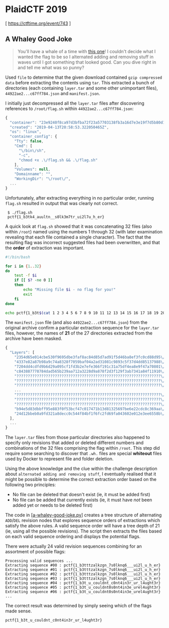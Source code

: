 # PlaidCTF 2019

[ https://ctftime.org/event/743 ]

## A Whaley Good Joke

> You'll have a whale of a time with [this one](https://play.plaidctf.com/files/pctf-whales_169aeb74f82dcdceb76e36a6c4c22a89)! I couldn't decide what I wanted the flag to be so I alternated adding and removing stuff in waves until I got something that looked good. Can you dive right in and tell me what was so punny?

Used `file` to determine that the given download contained `gzip compressed data` before extracting the contents using `tar`. This extracted a bunch of directories (each containing `layer.tar` and some other unimportant files), `44922ae2...c67ff784.json` and `manifest.json`.

I initially just decompressed all the `layer.tar` files after discovering references to `/root/flag.sh` within `44922ae2...c67ff784.json`:

```js
{
  "container": "23e9240f8ca97d3bfba72f23a57703138fb3a16d7e3e19f7d5b80d177ab50b5d",
  "created": "2019-04-13T20:58:53.322050465Z",
  "os": "linux",
  "container_config": {
    "Tty": false,
    "Cmd": [
      "\/bin\/sh",
      "-c",
      "chmod +x .\/flag.sh && .\/flag.sh"
    ],
    "Volumes": null,
    "Domainname": "",
    "WorkingDir": "\/root\/",
  ...
}
```

Unfortunately, after extracting everything in no particular order, running `flag.sh` resulted in output that was clearly not correct.

```
 $ ./flag.sh 
 pctf{1_b3tk4_auultn__s0lk3m7tr_ui2l7u_h_er}
```

A quick look at `flag.sh` showed that it was concatenating 32 files (also within `/root`) named using the numbers 1 through 32 (with later examination revealing that each file contained a single character). The fact that the resulting flag was incorrect suggested files had been overwritten, and that the **order** of extraction was important.

```bash
#!/bin/bash

for i in {1..32}
do
    test -f $i
    if [[ $? -ne 0 ]]
    then
        echo "Missing file $i - no flag for you!"
        exit
    fi
done

echo pctf{1_b3t$(cat 1 2 3 4 5 6 7 8 9 10 11 12 13 14 15 16 17 18 19 20 21 22 23 24 25 26 27 28 29 30 31 32)}
```

The `manifest.json` file (and also `44922ae2...c67ff784.json`) from the original archive confirm a particular extraction sequence for the `layer.tar` files, however, the names of **21** of the 27 directories extracted from the archive have been masked.

```js
{
  "Layers": [
    "2354d65e014cbe530f9695dbe3faf8ac84d85d7ad91f5d46ba8ef3fc0cd88d95\/layer.tar",
    "4337e82a87b98a9c74a8328f7059baf04a2ad31081c9893c5f37d4dd85137988\/layer.tar",
    "7204dd4cdfd9b6d29a095cf1fd3b2e7efe366f191c31a75df4ea8e9f47a70801\/layer.tar",
    "c843887778784dad565b239aa712a3228d9a878f2d3f129f3ab7341a84f11910\/layer.tar",
    "????????????????????????????????????????????????????????????????\/layer.tar",
    "????????????????????????????????????????????????????????????????\/layer.tar",
    "????????????????????????????????????????????????????????????????\/layer.tar",
    ...
    "????????????????????????????????????????????????????????????????\/layer.tar",
    "????????????????????????????????????????????????????????????????\/layer.tar",
    "????????????????????????????????????????????????????????????????\/layer.tar",
    "b94e5d83dbbff95e883f0f53bcf47c017471b13d81325697be6e22cdc8c369aa\/layer.tar",
    "24d12bbeb0a9fd321a8decc0c544f84bf1f6fc2fd69fa043602e012e3ee6558b\/layer.tar"
  ],
  ...
}
```

The `layer.tar` files from those particular directories also happened to specify only revisions that added or deleted different numbers and combinations of the 32 files comprising the flag within `/root`. This step did require some searching to discover that `.wh.` files are special **whiteout** files used by Docker to represent file and folder deletion.

Using the above knowledge and the clue within the challenge description about `alternated adding and removing stuff`, I eventually realised that it might be possible to determine the correct extraction order based on the following two principles:

* No file can be deleted that doesn't exist (ie, it must be added first)
* No file can be added that currently exists (ie, it must have *not* been added yet or needs to be deleted first)

The code in [[a-whaley-good-joke.py](a-whaley-good-joke.py)] creates a tree structure of alternating `ADD`/`DEL` revision nodes that explores sequence orders of extractions which satisfy the above rules. A valid sequence order will have a tree depth of 21 (ie, using all the possible revisions). The script then extracts the files based on each valid sequence ordering and displays the potential flags. 

There were actually 24 valid revision sequences combining for an assortment of possible flags:

```
Processing valid sequences ...
Extracting sequence #00 : pctf{1_b3tttzalkzgn_7s0lknq6___ui2l_u_h_er}
Extracting sequence #01 : pctf{1_b3tttzalkzgn_7s0lknq6___ui2l_u_h_er}
Extracting sequence #02 : pctf{1_b3tttzalkzgn_7s0lknq6___ui2l_u_h_er}
Extracting sequence #03 : pctf{1_b3tttzalkzgn_7s0lknq6___ui2l_u_h_er}
Extracting sequence #04 : pctf{1_b3t_u_couldnt_c0nt4in3r_ur_l4ught3r}
Extracting sequence #05 : pctf{1_b3t_u_couldnt0s0nt4in3e_urel4ught3r}
Extracting sequence #06 : pctf{1_b3t_u_couldnt0s0nt4in3e_urel4ught3r}
...
```

The correct result was determined by simply seeing which of the flags made sense.

```
pctf{1_b3t_u_couldnt_c0nt4in3r_ur_l4ught3r}
```
